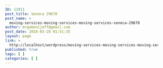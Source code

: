 ```yaml
---
ID: 12911
post_title: Seneca 29678
post_name: >
  moving-services-moving-services-moving-services-seneca-29678
author: mrgabonijeff@gmail.com
post_date: 2018-03-28 01:51:35
layout: page
link: >
  http://localhost/wordpress/moving-services-moving-services-moving-services-seneca-29678/
published: true
tags: [ ]
categories: [ ]
---
```

